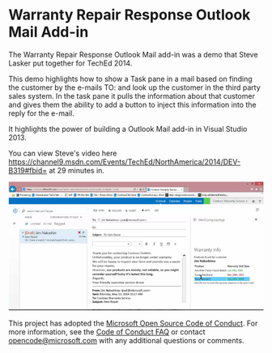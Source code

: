 Warranty Repair Response Outlook Mail Add-in
=========================================
The Warranty Repair Response Outlook Mail add-in was a demo that Steve Lasker put together for TechEd 2014. 

This demo highlights how to show a Task pane in a mail based on finding the customer by the e-mails TO: and look up the customer in the third party sales system. In the task pane it pulls the information about that customer and gives them the ability to add a button to inject this information into the reply for the e-mail.

It highlights the power of building a Outlook Mail add-in in Visual Studio 2013.

You can view Steve's video here https://channel9.msdn.com/Events/TechEd/NorthAmerica/2014/DEV-B319#fbid= at 29 minutes in.

![Screenshot from the video of building a Outlook Mail add-in](img/screenshot.PNG)


This project has adopted the [Microsoft Open Source Code of Conduct](https://opensource.microsoft.com/codeofconduct/). For more information, see the [Code of Conduct FAQ](https://opensource.microsoft.com/codeofconduct/faq/) or contact [opencode@microsoft.com](mailto:opencode@microsoft.com) with any additional questions or comments.
